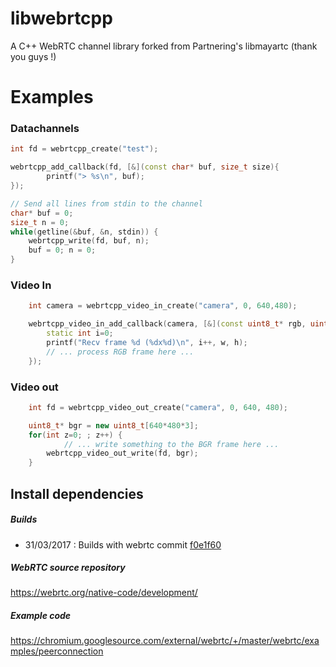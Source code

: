 # libwebrtcpp

A C++ WebRTC channel library forked from Partnering's libmayartc (thank you guys !)


# Examples

### Datachannels

````c++
int fd = webrtcpp_create("test");

webrtcpp_add_callback(fd, [&](const char* buf, size_t size){
		printf("> %s\n", buf);
});

// Send all lines from stdin to the channel
char* buf = 0;
size_t n = 0;
while(getline(&buf, &n, stdin)) {
	webrtcpp_write(fd, buf, n);
	buf = 0; n = 0;
}
````

### Video In

````c++
	int camera = webrtcpp_video_in_create("camera", 0, 640,480);

	webrtcpp_video_in_add_callback(camera, [&](const uint8_t* rgb, uint32_t w, uint32_t h) {
		static int i=0;
		printf("Recv frame %d (%dx%d)\n", i++, w, h);
		// ... process RGB frame here ...
	});
````

### Video out

````c++
	int fd = webrtcpp_video_out_create("camera", 0, 640, 480);

	uint8_t* bgr = new uint8_t[640*480*3];
	for(int z=0; ; z++) {
    		// ... write something to the BGR frame here ...
		webrtcpp_video_out_write(fd, bgr);
	}
````  

## Install dependencies

##### Builds
- 31/03/2017 : Builds with webrtc commit [f0e1f60](https://chromium.googlesource.com/external/webrtc.git/+/f0e1f60b0c253377be6cc7fa3745467503d2631b)

##### WebRTC source repository

https://webrtc.org/native-code/development/

##### Example code 
https://chromium.googlesource.com/external/webrtc/+/master/webrtc/examples/peerconnection
